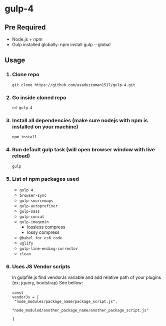 # gulp-4
<h2>Pre Required</h2>
<ul>
  <li>Node.js + npm</li>
  <li>Gulp installed globally: npm install gulp --global</li>
</ul>

<h2>Usage</h2>
<ol>
  <h3><li>Clone repo</li></h3>
  <code>git clone https://github.com/asaduzzaman1517/gulp-4.git</code>
  <h3><li>Go inside cloned repo</li></h3>
  <code>cd gulp-4</code>
  <h3><li>Install all dependencies (make sure nodejs with npm is installed on your machine)</li></h3>
  <code>npm install</code>
  <h3><li>Run default gulp task (will open browser window with live reload)</li></h3>
  <code>gulp</code>
  <h3><li>List of npm packages used</li></h3>
  <ul>
    <li>
      <code>gulp 4</code>
    </li>
    <li>
      <code>browser-sync</code>
    </li>
    <li>
      <code>gulp-sourcemaps</code>
    </li>
    <li>
      <code>gulp-autoprefixer</code>
    </li>
    <li>
      <code>gulp-sass</code>
    </li>
      <li>
        <code>gulp-concat</code>
    </li>
      <li>
        <code>gulp-imagemin</code>
      <ul>
        <li>lossless compress</li>
        <li>lossy compress</li>
      </ul>
      </li>
      <li>
        <code>@babel for es6 code</code>
    </li>
      <li>
        <code>uglify</code>
    </li>
      <li>
        <code>gulp-line-ending-corrector</code>
    </li>
      <li>
        <code>clean</code>
    </li>
  </ul>
  <h3><li>Uses JS Vendor scripts</li></h3>
  
  In gulpfile.js find vendorJs variable and add relative path of your plugins (ex; jquery, bootstrap) See bellow:
  <br/><br/>
  <code>const vendorJs = [ <br/>
  "node_modules/package_name/package_script.js",<br/>
  "node_moduled/another_package_name/another_package_script.js"<br/>
    ]</code><br/>
</ol>
